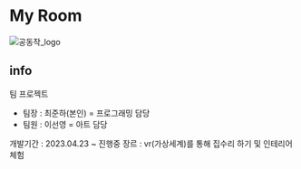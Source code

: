 # My Room
![공동작_logo](https://github.com/Junhachoi-GameDav/My_Room/assets/87477736/8f9de716-c6fa-4e3a-a4cb-8aa16495bf23)

## info
팀 프로젝트  
- 팀장 : 최준하(본인) = 프로그래밍 담당
- 팀원 : 이선영 = 아트 담당

개발기간 : 2023.04.23 ~ 진행중
장르 : vr(가상세계)를 통해 집수리 하기 및 인테리어 체험
